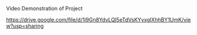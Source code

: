 Video Demonstration of Project



https://drive.google.com/file/d/1i9Gn8YdvLQI5eTdVsKYyxgIXhhBY1UmK/view?usp=sharing

